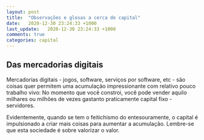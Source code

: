 ```yaml
---
layout: post
title:  "Observações e glosas a cerca de capital"
date:   2020-12-30 23:24:33 +1000
last_update:   2020-12-30 23:24:33 +1000
comments: true
categories: capital
---
```


## Das mercadorias digitais

Mercadorias digitais - jogos, software, serviços por software, etc - são coisas
quer permitem uma acumulação impressionante com relativo pouco trabalho vivo: No
momento que você constroi, você pode vender aquilo milhares ou milhões de vezes
gastanto praticamente capital fixo - servidores.

Evidentemente, quando se tem o feitichismo do entesouramente, o capital é
impulsionado a criar mais coisas para aumentar a acumulação. Lembre-se que esta
sociedade é sobre valorizar o valor.



